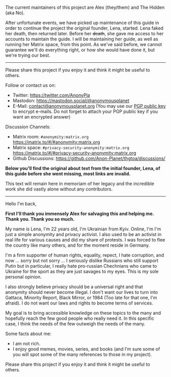 The current maintainers of this project are Alex (they/them) and The Hidden (aka No).

After unfortunate events, we have picked up maintenance of this guide in order to continue the project the original founder, Lena, started. Lena faked her death, then returned later. Before her <del>death</del>, she gave me access to her accounts to maintain the guide. I will be maintaining her guide, as well as running her Matrix space, from this point. As we've said before, we cannot guarantee we'll do everything right, or how she would have done it, but we're trying our best.

---

Please share this project if you enjoy it and think it might be useful to others.

Follow or contact us on: 
- Twitter: <https://twitter.com/AnonyPla>
- Mastodon: <https://mastodon.social/@anonymousplanet>
- E-Mail: <contact@anonymousplanet.org> (You may use our [PGP public key](https://anonymousplanet.org/pgp/AnonymousPlanet-Email-Key_B6D1757632A280F99F2DCBFDB9AB9D93AFF05B9C.asc) to encrypt e-mails. Do not forget to attach your PGP public key if you want an encrypted answer) 

Discussion Channels:
- Matrix room: ```#anonymity:matrix.org``` <https://matrix.to/#/#anonymity:matrix.org>
- Matrix space: ```#privacy-security-anonymity:matrix.org``` <https://matrix.to/#/#privacy-security-anonymity:matrix.org>
- Github Discussions: <https://github.com/Anon-Planet/thgtoa/discussions/>

**Below you'll find the original about text from the initial founder, Lena, of this guide before she went missing, most links are invalid.**

This text will remain here in memoriam of her legacy and the incredible work she did vastly alone without any contributors. 

---
  
Hello I'm back,

**First I'll thank you immensely Alex for salvaging this and helping me. Thank you. Thank you so much.**

My name is Lena, I'm 22 years old, I'm Ukrainian from Kyiv. Online, I'm I'm just a simple anonymity and privacy activist.
I also used to be an activist in real life for various causes and did my share of protests. I was forced to flee the country like many others, and for the moment reside in Germany.

I'm a firm supporter of human rights, equality, repect, I hate corruption, and now ... sorry but not sorry ... I seriously dislike Russians who still support Putin but in particular, I really hate pro-russian Chechnians who came to Ukraine for the sport as they are just savages to my eyes. This is my sole personal opinion.

I also strongly believe privacy should be a universal right and that anonymity should never become illegal. I don't want our lives to turn into Gattaca, Minority Report, Black Mirror, or 1984 (Too late for that one, I'm afraid). I do not want our laws and rights to become terms of services.

My goal is to bring accessible knowledge on these topics to the many and hopefully reach the few good people who really need it. In this specific case, I think the needs of the few outweigh the needs of the many.

Some facts about me:
- I am not rich.
- I enjoy good memes, movies, series, and books (and I'm sure some of you will spot some of the many references to those in my project).

Please share this project if you enjoy it and think it might be useful to others.
